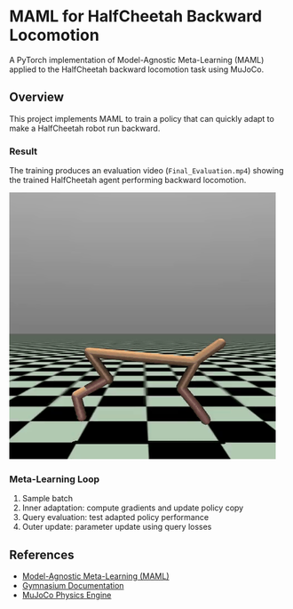 # MAML for HalfCheetah Backward Locomotion

A PyTorch implementation of Model-Agnostic Meta-Learning (MAML) applied to the HalfCheetah backward locomotion task using MuJoCo.

## Overview

This project implements MAML to train a policy that can quickly adapt to make a HalfCheetah robot run backward. 



### Result
The training produces an evaluation video (`Final_Evaluation.mp4`) showing the trained HalfCheetah agent performing backward locomotion.

![HalfCheetah Backward](./evaluation.gif)



### Meta-Learning Loop
1. Sample batch
2. Inner adaptation: compute gradients and update policy copy
3. Query evaluation: test adapted policy performance  
4. Outer update: parameter update using query losses


## References

- [Model-Agnostic Meta-Learning (MAML)](https://arxiv.org/abs/1703.03400)
- [Gymnasium Documentation](https://gymnasium.farama.org/)
- [MuJoCo Physics Engine](https://mujoco.org/)

